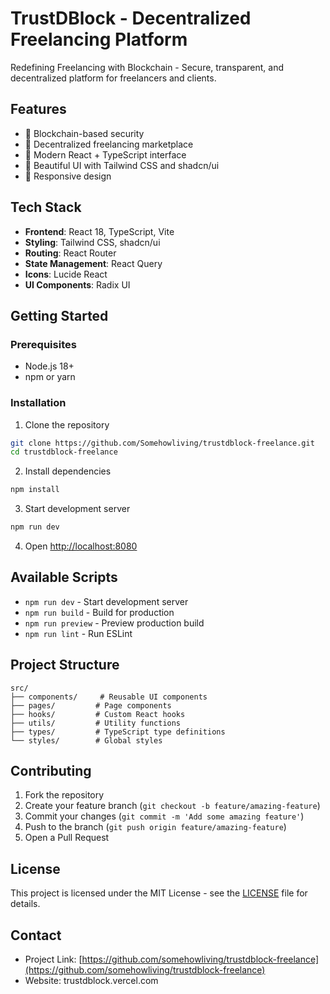 # TrustDBlock - Decentralized Freelancing Platform

Redefining Freelancing with Blockchain - Secure, transparent, and decentralized platform for freelancers and clients.

## Features

- 🔐 Blockchain-based security
- 💼 Decentralized freelancing marketplace
- 🚀 Modern React + TypeScript interface
- 🎨 Beautiful UI with Tailwind CSS and shadcn/ui
- 📱 Responsive design

## Tech Stack

- **Frontend**: React 18, TypeScript, Vite
- **Styling**: Tailwind CSS, shadcn/ui
- **Routing**: React Router
- **State Management**: React Query
- **Icons**: Lucide React
- **UI Components**: Radix UI

## Getting Started

### Prerequisites

- Node.js 18+ 
- npm or yarn

### Installation

1. Clone the repository
```bash
git clone https://github.com/Somehowliving/trustdblock-freelance.git
cd trustdblock-freelance
```

2. Install dependencies
```bash
npm install
```

3. Start development server
```bash
npm run dev
```

4. Open [http://localhost:8080](http://localhost:8080)

## Available Scripts

- `npm run dev` - Start development server
- `npm run build` - Build for production
- `npm run preview` - Preview production build
- `npm run lint` - Run ESLint

## Project Structure

```
src/
├── components/     # Reusable UI components
├── pages/         # Page components
├── hooks/         # Custom React hooks
├── utils/         # Utility functions
├── types/         # TypeScript type definitions
└── styles/        # Global styles
```

## Contributing

1. Fork the repository
2. Create your feature branch (`git checkout -b feature/amazing-feature`)
3. Commit your changes (`git commit -m 'Add some amazing feature'`)
4. Push to the branch (`git push origin feature/amazing-feature`)
5. Open a Pull Request

## License

This project is licensed under the MIT License - see the [LICENSE](LICENSE) file for details.

## Contact

- Project Link: [https://github.com/somehowliving/trustdblock-freelance](https://github.com/somehowliving/trustdblock-freelance)
- Website: trustdblock.vercel.com
